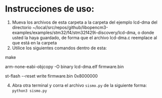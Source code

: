 # Instrucciones de uso: 

1. Mueva los archivos de esta carpeta a la carpeta del ejemplo lcd-dma del directorio ~/local/src/repos/github/libopencm3-examples/examples/stm32/f4/stm32f429i-discovery/lcd-dma, o donde usted la haya guardado, de forma que el archivo lcd-dma.c reemplace al que está en la carpeta
2. Utilice los siguientes comandos dentro de esta:

make
  
arm-none-eabi-objcopy -O binary lcd-dma.elf firmware.bin

st-flash --reset write firmware.bin 0x8000000

4. Abra otra terminal y corra el archivo `sismo.py` de la siguiente forma: `python3 sismo.py` 
